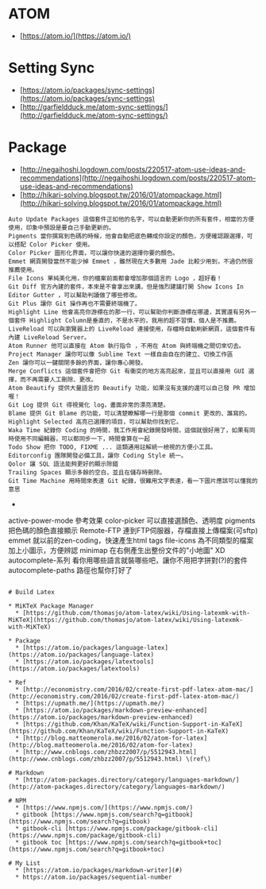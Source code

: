 # ATOM
* [https://atom.io/](https://atom.io/)

# Setting Sync
* [https://atom.io/packages/sync-settings](https://atom.io/packages/sync-settings)
* [http://garfieldduck.me/atom-sync-settings/](http://garfieldduck.me/atom-sync-settings/)

# Package
* [http://negaihoshi.logdown.com/posts/220517-atom-use-ideas-and-recommendations](http://negaihoshi.logdown.com/posts/220517-atom-use-ideas-and-recommendations)
* [http://hikari-solving.blogspot.tw/2016/01/atompackage.html](http://hikari-solving.blogspot.tw/2016/01/atompackage.html)
```
Auto Update Packages 這個套件正如他的名字，可以自動更新你的所有套件，相當的方便使用，印象中預設是要自己手動更新的。 
Pigments 當你撰寫到色碼的時候，他會自動把底色轉成你設定的顏色，方便確認跟選擇，可以搭配 Color Picker 使用。 
Color Picker 圖形化界面，可以讓你快速的選擇你要的顏色。 
Emmet 網頁開發當然不能少掉 Emmet ，雖然現在大多數用 Jade 比較少用到，不過仍然很推薦使用。 
File Icons 單純美化用，你的檔案前面都會增加那個語言的 Logo ，超好看！ 
Git Diff 官方內建的套件，本來是不會拿出來講，但是強烈建議打開 Show Icons In Editor Gutter ，可以幫助判讀做了哪些修改。 
Git Plus 讓你 Git 操作再也不需要終端機了。 
Highlight Line 他會高亮你游標在的那一行，可以幫助你判斷游標在哪邊，其實還有另外一個套件 Highlight Column是垂直的，不是水平的，我用的超不習慣，個人是不推薦。 
LiveReload 可以與瀏覽器上的 LiveReload 連接使用，存檔時自動刷新網頁，這個套件有內建 LiveReload Server。 
Atom Runner 他可以直接在 Atom 執行指令 ，不用在 Atom 與終端機之間切來切去。 
Project Manager 讓你可以像 Sublime Text 一樣自由自在的建立、切換工作區 
Zen 讓你可以一鍵關閉多餘的界面，讓你專心開發。 
Merge Conflicts 這個套件會把你 Git 有衝突的地方高亮起來，並且可以直接用 GUI 選擇，而不再需要人工刪除、更改。 
Atom Beautify 提供大量語言的 Beautify 功能，如果沒有支援的還可以自己發 PR 增加喔！ 
Git Log 提供 Git 得視覺化 log，畫面非常的漂亮清楚。 
Blame 提供 Git Blame 的功能，可以清楚瞭解哪一行是那個 commit 更改的、誰寫的。 
Highlight Selected 高亮已選擇的項目，可以幫助你找到它。 
Waka Time 紀錄你 Coding 的時間，我工作用會紀錄開發時間，這個就很好用了，如果有同時使用不同編輯器，可以都同步一下，時間會算在一起 
Todo Show 把你 TODO, FIXME ... 這類通用註解統一檢視的方便小工具。 
Editorconfig 團隊開發必備工具，讓你 Coding Style 統一。 
Qolor 讓 SQL 語法能夠更好的顯示除錯 
Trailing Spaces 顯示多餘的空白，並且在儲存時刪除。 
Git Time Machine 用時間來表達 Git 紀錄，很難用文字表達，看一下圖片應該可以懂我的意思 
```
* ```
active-power-mode 參考效果
color-picker 可以直接選顏色、透明度
pigments 把色碼的顏色直接顯示
Remote-FTP 連到FTP伺服器，存檔直接上傳檔案(可sftp)
emmet 就以前的zen-coding，快速產生html tags
file-icons 為不同類型的檔案加上小圖示，方便辨認
minimap 在右側產生出整份文件的"小地圖" XD
autocomplete-系列 看你用哪些語言就裝哪些吧，讓你不用把字拼對(?)的套件
autocomplete-paths 路徑也幫你打好了
```

# Build Latex

* MiKTeX Package Manager
  * [https://github.com/thomasjo/atom-latex/wiki/Using-latexmk-with-MiKTeX](https://github.com/thomasjo/atom-latex/wiki/Using-latexmk-with-MiKTeX)

* Package
  * [https://atom.io/packages/language-latex](https://atom.io/packages/language-latex)
  * [https://atom.io/packages/latextools](https://atom.io/packages/latextools)

* Ref
  * [http://economistry.com/2016/02/create-first-pdf-latex-atom-mac/](http://economistry.com/2016/02/create-first-pdf-latex-atom-mac/)
  * [https://upmath.me/](https://upmath.me/)
  * [https://atom.io/packages/markdown-preview-enhanced](https://atom.io/packages/markdown-preview-enhanced)
  * [https://github.com/Khan/KaTeX/wiki/Function-Support-in-KaTeX](https://github.com/Khan/KaTeX/wiki/Function-Support-in-KaTeX)
  * [http://blog.matteomerola.me/2016/02/atom-for-latex](http://blog.matteomerola.me/2016/02/atom-for-latex)
  * [http://www.cnblogs.com/zhbzz2007/p/5512943.html](http://www.cnblogs.com/zhbzz2007/p/5512943.html) \(ref\)

# Markdown
  * [http://atom-packages.directory/category/languages-markdown/](http://atom-packages.directory/category/languages-markdown/)

# NPM
  * [https://www.npmjs.com/](https://www.npmjs.com/)
  * gitbook [https://www.npmjs.com/search?q=gitbook](https://www.npmjs.com/search?q=gitbook)
  * gitbook-cli [https://www.npmjs.com/package/gitbook-cli](https://www.npmjs.com/package/gitbook-cli)
  * gitbook toc [https://www.npmjs.com/search?q=gitbook+toc](https://www.npmjs.com/search?q=gitbook+toc)

# My List
  * [https://atom.io/packages/markdown-writer](#)
  * https://atom.io/packages/sequential-number  